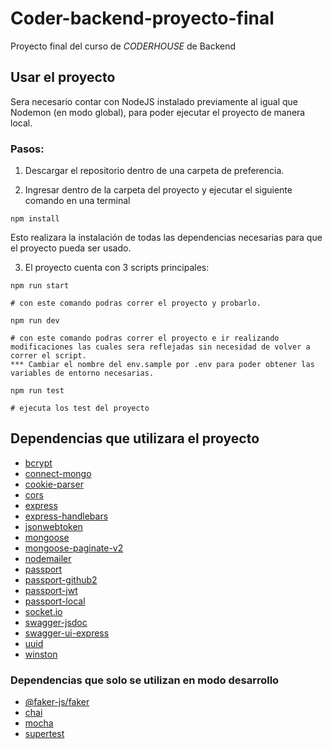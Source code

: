 # Coder-backend-proyecto-final

Proyecto final del curso de _CODERHOUSE_ de Backend

## Usar el proyecto

Sera necesario contar con NodeJS instalado previamente al igual que Nodemon (en modo global), para poder ejecutar el proyecto de manera local.

### Pasos:

1. Descargar el repositorio dentro de una carpeta de preferencia.
  
2. Ingresar dentro de la carpeta del proyecto y ejecutar el siguiente comando en una terminal

```
npm install
```
Esto realizara la instalación de todas las dependencias necesarias para que el proyecto pueda ser usado.
 
3. El proyecto cuenta con 3 scripts principales:

```
npm run start

# con este comando podras correr el proyecto y probarlo.

npm run dev

# con este comando podras correr el proyecto e ir realizando modificaciones las cuales sera reflejadas sin necesidad de volver a correr el script.
*** Cambiar el nombre del env.sample por .env para poder obtener las variables de entorno necesarias.

npm run test

# ejecuta los test del proyecto
```

## Dependencias que utilizara el proyecto

+ [bcrypt](https://www.npmjs.com/package/bcrypt)
+ [connect-mongo](https://www.npmjs.com/package/connect-mongo)
+ [cookie-parser](https://www.npmjs.com/package/cookie-parser)
+ [cors](https://www.npmjs.com/package/cors)
+ [express](https://www.npmjs.com/package/express)
+ [express-handlebars](https://www.npmjs.com/package/express-handlebars)
+ [jsonwebtoken](https://www.npmjs.com/package/jsonwebtoken)
+ [mongoose](https://www.npmjs.com/package/mongoose)
+ [mongoose-paginate-v2](https://www.npmjs.com/package/mongoose-paginate-v2)
+ [nodemailer](https://www.npmjs.com/package/nodemailer)
+ [passport](https://www.npmjs.com/package/passport)
+ [passport-github2](https://www.passportjs.org/packages/passport-github2/)
+ [passport-jwt](https://www.passportjs.org/packages/passport-jwt/)
+ [passport-local](https://www.passportjs.org/howtos/password/)
+ [socket.io](https://www.npmjs.com/package/socket.io)
+ [swagger-jsdoc](https://www.npmjs.com/package/swagger-jsdoc)
+ [swagger-ui-express](https://www.npmjs.com/package/swagger-ui-express)
+ [uuid](https://www.npmjs.com/package/uuid)
+ [winston](https://www.npmjs.com/package/winston)

### Dependencias que solo se utilizan en modo desarrollo

+ [@faker-js/faker](https://www.npmjs.com/package/@faker-js/faker)
+ [chai](https://www.chaijs.com/guide/installation/)
+ [mocha](https://mochajs.org/#installation)
+ [supertest](https://www.npmjs.com/package/supertest)
